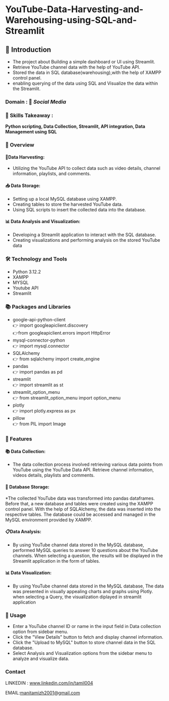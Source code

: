 # YouTube-Data-Harvesting-and-Warehousing-using-SQL-and-Streamlit

## 📘 Introduction
* The project about Building a simple dashboard or UI using Streamlit.
* Retrieve YouTube channel data with the help of  YouTube API.
* Stored the data in SQL database(warehousing),with the help of XAMPP control panel.
* enabling querying of the data using SQL and Visualize the data within the Streamlit.
  
### Domain : 📱 *Social Media*

### 🎨 Skills Takeaway :
__Python scripting, Data Collection, Streamlit, API integration, Data Management using SQL__

### 📘 Overview

#### 🌾Data Harvesting:
* Utilizing the YouTube API to collect data such as video details, channel information, playlists, and comments.
#### 📥 Data Storage:
* Setting up a local MySQL database using XAMPP.
* Creating tables to store the harvested YouTube data.
* Using SQL scripts to insert the collected data into the database.
#### 📊 Data Analysis and Visualization:
* Developing a Streamlit application to interact with the SQL database.
* Creating visualizations and performing analysis on the stored YouTube data

### 🛠  Technology and Tools
* Python 3.12.2
* XAMPP
* MYSQL
* Youtube API
* Streamlit


### 📚  Packages and Libraries
* google-api-python-client        
👉 import googleapiclient.discovery        
👉from googleapiclient.errors import HttpError
* mysql-connector-python        
👉 import mysql.connector
* SQLAlchemy                
👉 from sqlalchemy import create_engine
* pandas        
👉 import pandas as pd
* streamlit      
👉 import streamlit as st
* streamlit_option_menu        
👉 from streamlit_option_menu import option_menu
* plotly      
👉 import plotly.express as px
* pillow        
👉 from PIL import Image
  
### 📘  Features

#### 📚 Data Collection:
* The data collection process involved retrieving various data points from YouTube using the YouTube Data API. Retrieve channel information, videos details, playlists and comments.
#### 💾 Database Storage:
*The collected YouTube data was transformed into pandas dataframes. Before that, a new database and tables were created using the XAMPP control panel. With the help of SQLAlchemy, the data was inserted into the respective tables. The database could be accessed and managed in the MySQL environment provided by XAMPP.
#### 📋Data Analysis:
* By using YouTube channel data stored in the MySQL database, performed MySQL queries to answer 10 questions about the YouTube channels. When selecting a question, the results will be displayed in the Streamlit application in the form of tables.
#### 📊 Data Visualization: 
* By using YouTube channel data stored in the MySQL database, The data was presented in visually appealing charts and graphs using Plotly. when selecting a Query, the visualization  diplayed in streamlit application

### 📘 Usage
* Enter a YouTube channel ID or name in the input field in Data collection option from sidebar menu.
* Click the "View Details" button to fetch and display channel information.
* Click the "Upload to MySQL" button to store channel data in the SQL database.
* Select Analysis and Visualization options from the sidebar menu to analyze and visualize data.


### Contact
LINKEDIN :  www.linkedin.com/in/tamil004

EMAIL:manitamizh2001@gmail.com
